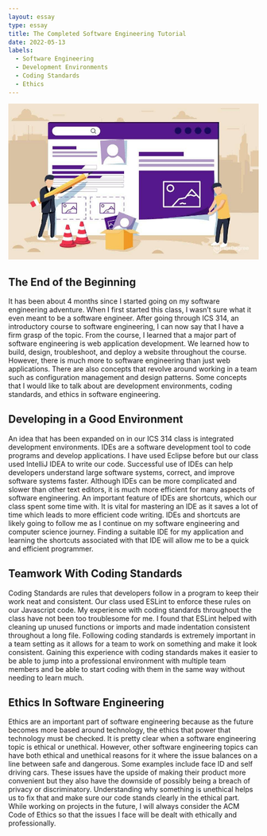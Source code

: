 ```yaml
---
layout: essay
type: essay
title: The Completed Software Engineering Tutorial
date: 2022-05-13
labels:
  - Software Engineering
  - Development Environments
  - Coding Standards
  - Ethics
---
```


<img class="ui large image" src="../images/softwareengi2.jpg">

## The End of the Beginning
It has been about 4 months since I started going on my software engineering adventure. When I first started this class, I wasn’t sure what it even meant to be a software engineer. After going through ICS 314, an introductory course to software engineering, I can now say that I have a firm grasp of the topic. From the course, I learned that a major part of software engineering is web application development. We learned how to build, design, troubleshoot, and deploy a website throughout the course. However, there is much more to software engineering than just web applications. There are also concepts that revolve around working in a team such as configuration management and design patterns. Some concepts that I would like to talk about are development environments, coding standards, and ethics in software engineering.

## Developing in a Good Environment
An idea that has been expanded on in our ICS 314 class is integrated development environments. IDEs are a software development tool to code programs and develop applications. I have used Eclipse before but our class used IntelliJ IDEA to write our code. Successful use of IDEs can help developers understand large software systems, correct, and improve software systems faster. Although IDEs can be more complicated and slower than other text editors, it is much more efficient for many aspects of software engineering. An important feature of IDEs are shortcuts, which our class spent some time with. It is vital for mastering an IDE as it saves a lot of time which leads to more efficient code writing. IDEs and shortcuts are likely going to follow me as I continue on my software engineering and computer science journey. Finding a suitable IDE for my application and learning the shortcuts associated with that IDE will allow me to be a quick and efficient programmer.

## Teamwork With Coding Standards
Coding Standards are rules that developers follow in a program to keep their work neat and consistent. Our class used ESLint to enforce these rules on our Javascript code. My experience with coding standards throughout the class have not been too troublesome for me. I found that ESLint helped with cleaning up unused functions or imports and made indentation consistent throughout a long file. Following coding standards is extremely important in a team setting as it allows for a team to work on something and make it look consistent. Gaining this experience with coding standards makes it easier to be able to jump into a professional environment with multiple team members and be able to start coding with them in the same way without needing to learn much. 

## Ethics In Software Engineering
Ethics are an important part of software engineering because as the future becomes more based around technology, the ethics that power that technology must be checked. It is pretty clear when a software engineering topic is ethical or unethical. However, other software engineering topics can have both ethical and unethical reasons for it where the issue balances on a line between safe and dangerous. Some examples include face ID and self driving cars. These issues have the upside of making their product more convenient but they also have the downside of possibly being a breach of privacy or discriminatory. Understanding why something is unethical helps us to fix that and make sure our code stands clearly in the ethical part. While working on projects in the future, I will always consider the ACM Code of Ethics so that the issues I face will be dealt with ethically and professionally. 
